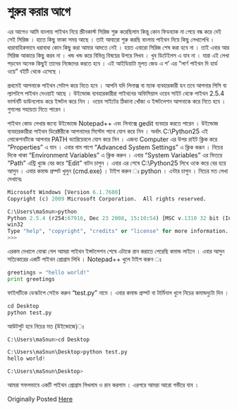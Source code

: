 # শুরুর করার আগে
এর আগেও আমি বাংলায় পাইথন নিয়ে স্ক্রীনকাস্ট সিরিজ শুরু করেছিলাম কিন্তু কোন ফিডব্যাক না পেয়ে বন্ধ করে দেই সেই সিরিজ । হাতে কিছু ফাকা সময় আছে । তাই আবারো শুরু করছি বাংলায় পাইথন নিয়ে কিছু লেখালেখি । ধারাবাহিকভাবে ধরাবাধা কোন কিছু করা আমার আদতে নেই । হয়ত এবারো সিরিজ শেষ করা হবে না । তাই এবার আর সিরিজ আকারে কিছু করব না । খন্ড খন্ড করে বিভিন্ন বিষয়ের উপরে লিখব । খুব ডিটেইলস এ যাব না । যারা এই লেখা পড়বেন অনেক কিছুই তাদের নিজেদের করতে হবে । এই আইডিয়াটা মূলত জেড এ শ’ এর “লার্ণ পাইথন দি হার্ড ওয়ে” বইটি থেকে এসেছে ।

প্রথমেই আপনাকে পাইথন সেটাপ করে নিতে হবে । আপনি যদি লিনাক্স বা ম্যাক ব্যবহারকারী হন তবে আপনার পিসি বা ল্যাপটপে পাইথন দেওয়াই আছে । উইন্ডোজ ব্যবহারকারীরা পাইথনের অফিসিয়াল ওয়েব সাইট থেকে পাইথন 2.5.4 ভার্সনটি ডাউনলোড করে ইন্সটল করে নিন । ওয়েব সাইটের ঠিকানা খোঁজা ও ইন্সটলেশন আপনাকে করে নিতে হবে । গুগলের সহায়তা নিতে পারেন ।

পাইথন কোড লেখার জন্যে উইন্ডোজে Notepad++ এবং লিনাক্সে gedit ব্যবহার করতে পারেন । উইন্ডোজ ব্যবহারকারীরা পাইথন ডিরেক্টরীকে আপনাদের সিস্টেম পাথে যোগ করে নিন । অর্থাৎ C:\Python25 এই লোকেশনটিকে আপনার PATH ভ্যারিয়েবলে যোগ করে নিন । এজন্য Computer এর উপর রাইট ক্লিক করে “Properties” এ যান । এবার বাম পাশে “Advanced System Settings” এ ক্লিক করূন । নিচের দিকে থাকা “Environment Variables” এ ক্লিক করুন । এবার “System Variables” এর ভিতরে “Path” এন্ট্রি খুজে বের করে “Edit” বাটন চাপুন । এবার এর শেষে C:\Python25 লিখে ওকে করে বের হয়ে আসুন । এবার কমান্ড প্রম্পট খুলুন (cmd.exe) । টাইপ করুন ঃ python । এন্টার চাপুন । নিচের মত লেখা দেখাবেঃ

```python
Microsoft Windows [Version 6.1.7600]
Copyright (c) 2009 Microsoft Corporation.  All rights reserved.

C:\Users\maSnun>python
Python 2.5.4 (r254:67916, Dec 23 2008, 15:10:54) [MSC v.1310 32 bit (Intel)] on
win32
Type "help", "copyright", "credits" or "license" for more information.
>>>
```

এরকম দেখালে বোঝা গেল আমরা পাইথন ইন্সটলেশন শেষে এটাকে রান করাতে পেরেছি কমান্ড লাইনে । এবার আসুন সত্যিকারের একটি পাইথন প্রোগ্রাম লিখি । Notepad++ খুলে টাইপ করুন ঃ

```python
greetings = "hello world!"
print greetings
```

ফাইলটিকে ডেস্কটপে সেইভ করুন “test.py” নামে । এবার কমান্ড প্রম্পট বা টার্মিনাল খুলে নিচের কমান্ডদুটো দিন ।

```python
cd Desktop
python test.py
```
আউটপুট হবে নিচের মত (উইন্ডোজে)ঃ

```python
C:\Users\maSnun>cd Desktop

C:\Users\maSnun\Desktop>python test.py
hello world!

C:\Users\maSnun\Desktop>
```

আমরা সফলভাবে একটি পাইথন প্রোগ্রাম লিখলাম ও রান করলাম । এরপরে আমরা আরো গভীরে যাব ।

Originally Posted [Here](http://www.masnun.com/2011/07/17/python-in-bangla-before-we-start.html)
